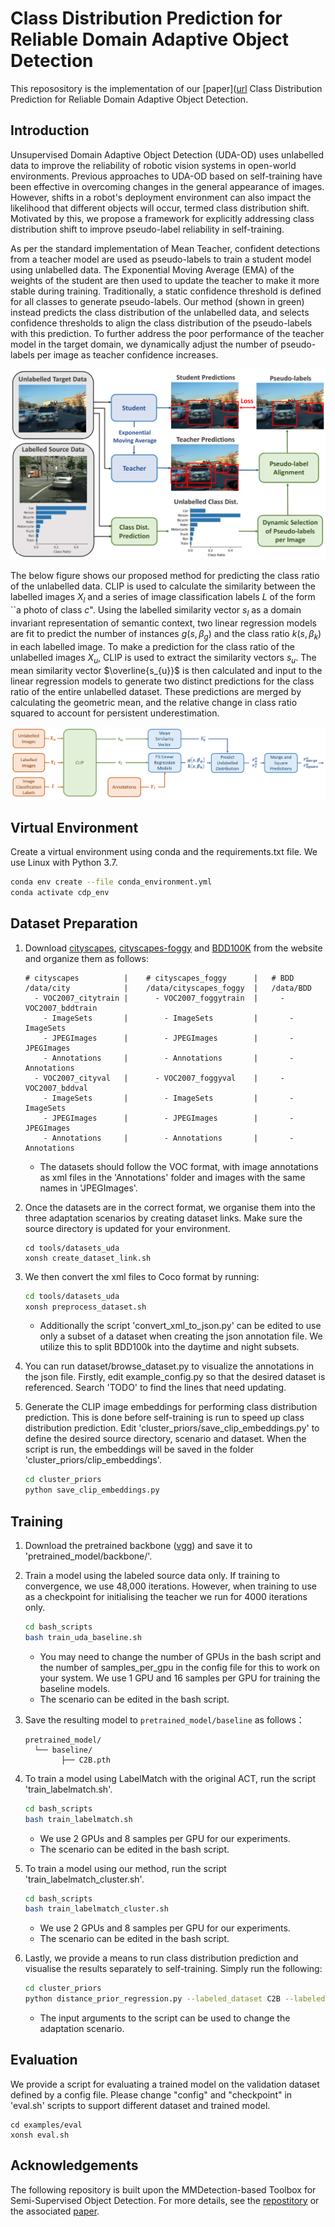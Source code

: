 # Class Distribution Prediction for Reliable Domain Adaptive Object Detection

This reposository is the implementation of our [paper]([url](https://arxiv.org/pdf/2302.06039.pdf) Class Distribution Prediction for Reliable Domain Adaptive Object Detection. 

## Introduction

Unsupervised Domain Adaptive Object Detection (UDA-OD) uses unlabelled data to improve the reliability of robotic vision systems in open-world environments. Previous approaches to UDA-OD based on self-training have been effective in overcoming changes in the general appearance of images. However, shifts in a robot's deployment environment can also impact the likelihood that different objects will occur, termed class distribution shift. Motivated by this, we propose a framework for explicitly addressing class distribution shift to improve pseudo-label reliability in self-training.

As per the standard implementation of Mean Teacher, confident detections from a teacher model are used as pseudo-labels to train a student model using unlabelled data. The Exponential Moving Average (EMA) of the weights of the student are then used to update the teacher to make it more stable during training. Traditionally, a static confidence threshold is defined for all classes to generate pseudo-labels. Our method (shown in green) instead predicts the class distribution of the unlabelled data, and selects confidence thresholds to align the class distribution of the pseudo-labels with this prediction. To further address the poor performance of the teacher model in the target domain, we dynamically adjust the number of pseudo-labels per image as teacher confidence increases.

![](hook_figure_1.7.png)

The below figure shows our proposed method for predicting the class ratio of the unlabelled data. CLIP is used to calculate the similarity between the labelled images $X_{l}$ and a series of image classification labels $L$ of the form ``a photo of class $c$". Using the labelled similarity vector $s_{l}$ as a domain invariant representation of semantic context, two linear regression models are fit to predict the number of instances $g(s, \beta_{g})$ and the class ratio $k(s, \beta_{k})$ in each labelled image. To make a prediction for the class ratio of the unlabelled images $X_{u}$, CLIP is used to extract the similarity vectors $s_{u}$. The mean similarity vector $\overline{s_{u}}$ is then calculated and input to the linear regression models to generate two distinct predictions for the class ratio of the entire unlabelled dataset. These predictions are merged by calculating the geometric mean, and the relative change in class ratio squared to account for persistent underestimation.

![](class_ratio_prediction_1.4.PNG)

## Virtual Environment

Create a virtual environment using conda and the requirements.txt file. We use Linux with Python 3.7.
```bash
conda env create --file conda_environment.yml
conda activate cdp_env
```
## Dataset Preparation

1. Download [cityscapes](https://cityscapes-dataset.com), [cityscapes-foggy](https://cityscapes-dataset.com) and [BDD100K](https://bdd-data.berkeley.edu) from the website and organize them as follows:

   ```shell
   # cityscapes          |    # cityscapes_foggy      |   # BDD
   /data/city            |    /data/cityscapes_foggy  |   /data/BDD
     - VOC2007_citytrain |      - VOC2007_foggytrain  |     - VOC2007_bddtrain
       - ImageSets       |        - ImageSets         |       - ImageSets
       - JPEGImages      |        - JPEGImages        |       - JPEGImages
       - Annotations     |        - Annotations       |       - Annotations 
     - VOC2007_cityval   |      - VOC2007_foggyval    |     - VOC2007_bddval 
       - ImageSets       |        - ImageSets         |       - ImageSets
       - JPEGImages      |        - JPEGImages        |       - JPEGImages
       - Annotations     |        - Annotations       |       - Annotations 
   ```
   - The datasets should follow the VOC format, with image annotations as xml files in the 'Annotations' folder and images with the same names in 'JPEGImages'.

2. Once the datasets are in the correct format, we organise them into the three adaptation scenarios by creating dataset links. Make sure the source directory is updated for your environment. 

   ```shell
   cd tools/datasets_uda
   xonsh create_dataset_link.sh
   ```

3. We then convert the xml files to Coco format by running:

   ```bash
   cd tools/datasets_uda
   xonsh preprocess_dataset.sh
   ```
   - Additionally the script 'convert_xml_to_json.py' can be edited to use only a subset of a dataset when creating the json annotation file. We utilize this to split BDD100k into the daytime and night subsets.
   
4. You can run dataset/browse_dataset.py to visualize the annotations in the json file. Firstly, edit example_config.py so that the desired dataset is referenced. Search 'TODO' to find the lines that need updating.

5. Generate the CLIP image embeddings for performing class distribution prediction. This is done before self-training is run to speed up class distribution prediction. Edit 'cluster_priors/save_clip_embeddings.py' to define the desired source directory, scenario and dataset. When the script is run, the embeddings will be saved in the folder 'cluster_priors/clip_embeddings'.

   ```bash
   cd cluster_priors
   python save_clip_embeddings.py
   ```

## Training

1. Download the pretrained backbone ([vgg](https://www.dropbox.com/s/s3brpk0bdq60nyb/vgg16_caffe.pth?dl=0)) and save it to 'pretrained_model/backbone/'.

2. Train a model using the labeled source data only. If training to convergence, we use 48,000 iterations. However, when training to use as a checkpoint for initialising the teacher we run for 4000 iterations only. 

   ```bash
   cd bash_scripts
   bash train_uda_baseline.sh
   ```

   - You may need to change the number of GPUs in the bash script and the number of samples_per_gpu in the config file for this to work on your system. We use 1 GPU and 16 samples per GPU for training the baseline models.
   - The scenario can be edited in the bash script.

3. Save the resulting model to `pretrained_model/baseline` as follows：

   ```shell
   pretrained_model/
  	 └── baseline/
           ├── C2B.pth
   ```
4. To train a model using LabelMatch with the original ACT, run the script 'train_labelmatch.sh'.
   
   ```bash
   cd bash_scripts
   bash train_labelmatch.sh
   ```
   - We use 2 GPUs and 8 samples per GPU for our experiments.
   - The scenario can be edited in the bash script.

5. To train a model using our method, run the script 'train_labelmatch_cluster.sh'.
   
   ```bash
   cd bash_scripts
   bash train_labelmatch_cluster.sh
   ```
   - We use 2 GPUs and 8 samples per GPU for our experiments.
   - The scenario can be edited in the bash script.

6. Lastly, we provide a means to run class distribution prediction and visualise the results separately to self-training. Simply run the following:

   ```bash
   cd cluster_priors
   python distance_prior_regression.py --labeled_dataset C2B --labeled_data labeled_data  --unlabeled_dataset C2B --unlabeled_data unlabeled_data --dir 'your_directory/class_distribution_prior/'
   ```
   - The input arguments to the script can be used to change the adaptation scenario.

## Evaluation
We provide a script for evaluating a trained model on the validation dataset defined by a config file. Please change "config" and "checkpoint" in 'eval.sh' scripts to support different dataset and trained model.   
   
   ```shell 
   cd examples/eval
   xonsh eval.sh
   ```

## Acknowledgements
The following repository is built upon the MMDetection-based Toolbox for Semi-Supervised Object Detection. For more details, see the [repostitory](https://github.com/hikvision-research/SSOD) or the associated [paper](https://arxiv.org/abs/2206.06608).


